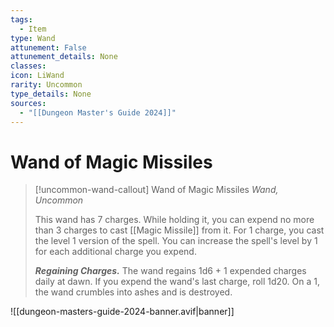 ```yaml
---
tags:
  - Item
type: Wand
attunement: False
attunement_details: None
classes:
icon: LiWand
rarity: Uncommon
type_details: None
sources: 
  - "[[Dungeon Master's Guide 2024]]"
---
```

# Wand of Magic Missiles
>[!uncommon-wand-callout] Wand of Magic Missiles
>_Wand, Uncommon_
>
>This wand has 7 charges. While holding it, you can expend no more than 3 charges to cast [[Magic Missile]] from it. For 1 charge, you cast the level 1 version of the spell. You can increase the spell's level by 1 for each additional charge you expend.
>
>**_Regaining Charges._** The wand regains 1d6 + 1 expended charges daily at dawn. If you expend the wand's last charge, roll 1d20. On a 1, the wand crumbles into ashes and is destroyed.
>


![[dungeon-masters-guide-2024-banner.avif|banner]]